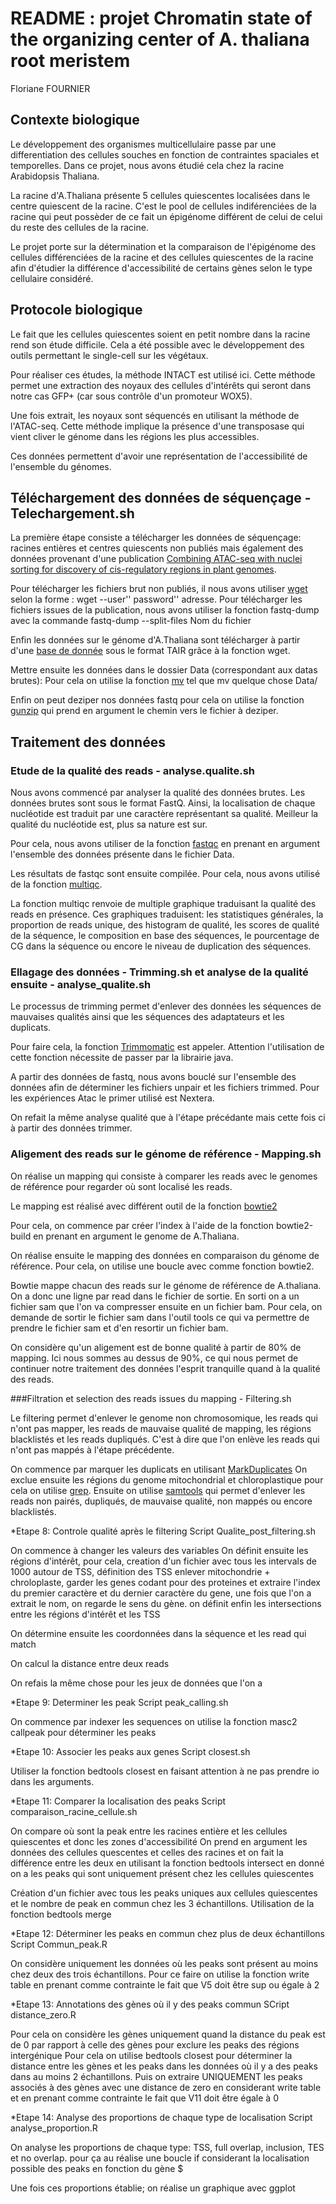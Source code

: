 # README : projet Chromatin state of the organizing center of A. thaliana root meristem

Floriane FOURNIER



## Contexte biologique 

Le développement des organismes multicellulaire passe par une differentiation des cellules souches en fonction de contraintes spaciales et temporelles. Dans ce projet, nous avons étudié cela chez la racine Arabidopsis Thaliana.

La racine d'A.Thaliana présente 5 cellules quiescentes localisées dans le centre quiescent de la racine. C'est le pool de cellules indiférenciées de la racine qui peut possèder de ce fait un épigénome différent de celui de celui du reste des cellules de la racine.

Le projet porte sur la détermination et la comparaison de l'épigénome des cellules différenciées de la racine et des cellules quiescentes de la racine afin d'étudier la différence d'accessibilité de certains gènes selon le type cellulaire considéré.



## Protocole biologique

Le fait que les cellules quiescentes soient en petit nombre dans la racine rend son étude difficile. Cela a été possible avec le développement des outils permettant le single-cell sur les végétaux. 

Pour réaliser ces études, la méthode INTACT est utilisé ici. Cette méthode permet une extraction des noyaux des cellules d'intérêts qui seront dans notre cas GFP+ (car sous contrôle d'un promoteur WOX5).

Une fois extrait, les noyaux sont séquencés en utilisant la méthode de l'ATAC-seq. Cette méthode implique la présence d'une transposase qui vient cliver le génome dans les régions les plus accessibles. 

Ces données permettent d'avoir une représentation de l'accessibilité de l'ensemble du génomes. 



## Téléchargement des données de séquençage - Telechargement.sh

La première étape consiste a télécharger les données de séquençage: racines entières et centres quiescents non publiés mais également des données provenant d'une publication [Combining ATAC-seq with nuclei sorting for discovery of cis-regulatory regions in plant genomes](https://academic.oup.com/nar/article/45/6/e41/2605943). 

Pour télécharger les fichiers brut non publiés, il nous avons utiliser [wget](https://doc.ubuntu-fr.org/wget) selon la forme : wget --user'' password'' adresse. Pour télécharger les fichiers issues de la publication, nous avons utiliser la fonction fastq-dump avec la commande fastq-dump --split-files Nom du fichier

Enfin les données sur le génome d'A.Thaliana sont télécharger à partir d'une [base de donnée](https://plants.ensembl.org/info/data/ftp/index.html) sous le format TAIR grâce à la fonction wget.

Mettre ensuite les données dans le dossier Data (correspondant aux datas brutes): Pour cela on utilise la fonction [mv](http://www.commandeslinux.fr/commande-mv/) tel que mv quelque chose Data/


Enfin on peut deziper nos données fastq pour cela on utilise la fonction [gunzip](https://linuxize.com/post/gunzip-command-in-linux/) qui prend en argument le chemin vers le fichier à deziper.



## Traitement des données

### Etude de la qualité des reads - analyse.qualite.sh

Nous avons commencé par analyser la qualité des données brutes. Les données brutes sont sous le format FastQ. Ainsi, la localisation de chaque nucléotide est traduit par une caractère représentant sa qualité. Meilleur la qualité du nucléotide est, plus sa nature est sur.

Pour cela, nous avons utiliser de la fonction [fastqc](https://hbctraining.github.io/Intro-to-rnaseq-hpc-O2/lessons/02_assessing_quality.html) en prenant en argument l'ensemble des données présente dans le fichier Data.

Les résultats de fastqc sont ensuite compilée. Pour cela, nous avons utilisé de la fonction [multiqc](https://multiqc.info/).

La fonction multiqc renvoie de multiple graphique traduisant la qualité des reads en présence. Ces graphiques traduisent: les statistiques générales, la proportion de reads unique, des histogram de qualité, les scores de qualité de la séquence, le composition en base des séquences, le pourcentage de CG dans la séquence ou encore le niveau de duplication des séquences.


### Ellagage des données - Trimming.sh et analyse de la qualité ensuite - analyse_qualite.sh

Le processus de trimming permet d'enlever des données les séquences de mauvaises qualités ainsi que les séquences des adaptateurs et les duplicats.

Pour faire cela, la fonction [Trimmomatic](http://www.usadellab.org/cms/?page=trimmomatic) est appeler. Attention l'utilisation de cette fonction nécessite de passer par la librairie java. 

A partir des données de fastq, nous avons bouclé sur l'ensemble des données afin de déterminer les fichiers unpair et les fichiers trimmed. Pour les expériences Atac le primer utilisé est Nextera.

On refait la même analyse qualité que à l'étape précédante mais cette fois ci à partir des données trimmer. 


### Aligement des reads sur le génome de référence - Mapping.sh

On réalise un mapping qui consiste à comparer les reads avec le genomes de référence pour regarder où sont localisé les reads.

Le mapping est réalisé avec différent outil de la fonction [bowtie2](http://gensoft.pasteur.fr/docs/bowtie2/2.1.0/)

Pour cela, on commence par créer l'index à l'aide de la fonction bowtie2-build en prenant en argument le genome de A.Thaliana.

On réalise ensuite le mapping des données en comparaison du génome de référence. Pour cela, on utilise une boucle avec comme fonction bowtie2. 

Bowtie mappe chacun des reads sur le génome de référence de A.thaliana. On a donc une ligne par read dans le fichier de sortie. 
En sorti on a un fichier sam que l'on va compresser ensuite en un fichier bam. Pour cela, on demande de sortir le fichier sam dans l'outil tools ce qui va permettre de prendre le fichier sam et d'en resortir un fichier bam. 

On considère qu'un aligement est de bonne qualité à partir de 80% de mapping. Ici nous sommes au dessus de 90%, ce qui nous permet de continuer notre traitement des données l'esprit tranquille quand à la qualité des reads.


###Filtration et selection des reads issues du mapping - Filtering.sh

Le filtering permet d'enlever le genome non chromosomique, les reads qui n'ont pas mapper, les reads de mauvaise qualité de mapping, les régions blacklistés et les reads dupliqués. C'est à dire que l'on enlève les reads qui n'ont pas mappés à l'étape précédente.

On commence par marquer les duplicats en utilisant [MarkDuplicates](https://gatk.broadinstitute.org/hc/en-us/articles/360037052812-MarkDuplicates-Picard-)
On exclue ensuite les régions du genome mitochondrial et chloroplastique pour cela on utilise [grep](https://www.linuxtricks.fr/wiki/grep-afficher-les-lignes-correspondant-a-un-motif-donne).
Ensuite on utilise [samtools](http://www.htslib.org/doc/samtools.html) qui permet d'enlever les reads non pairés, dupliqués, de mauvaise qualité, non mappés ou encore blacklistés.


*Etape 8: Controle qualité après le filtering Script Qualite_post_filtering.sh


On commence à changer les valeurs des variables 
On définit ensuite les régions d'intérêt, pour cela, creation d'un fichier avec tous les intervals de 1000 autour de TSS, définition des TSS enlever mitochondrie + chroloplaste, garder les genes codant pour des proteines et extraire l'index du premier caractère et du dernier caractère du gene, une fois que l'on a extrait le nom, on regarde le sens du gène. on définit enfin les intersections entre les régions d'intérêt et les TSS

On détermine ensuite les coordonnées dans la séquence et les read qui match

On calcul la distance entre deux reads

On refais la même chose pour les jeux de données que l'on a 




*Etape 9: Determiner les peak Script peak_calling.sh

On commence par indexer les sequences
on utilise la fonction masc2 callpeak pour déterminer les peaks 



*Etape 10: Associer les peaks aux genes Script closest.sh

Utiliser la fonction bedtools closest en faisant attention à ne pas prendre io dans les arguments. 



*Etape 11: Comparer la localisation des peaks Script comparaison_racine_cellule.sh

On compare où sont la peak entre les racines entière et les cellules quiescentes et donc les zones d'accessibilité
On prend en argument les données des cellules quescentes et celles des racines et on fait la différence entre les deux en utilisant la fonction bedtools intersect
en donné on a les peaks qui sont uniquement présent chez les cellules quiescentes 

Création d'un fichier avec tous les peaks uniques aux cellules quiescentes et le nombre de peak en commun chez les 3 échantillons.
Utilisation de la fonction bedtools merge



*Etape 12: Déterminer les peaks en commun chez plus de deux échantillons Script Commun_peak.R

On considère uniquement les données où les peaks sont présent au moins chez deux des trois échantillons. 
Pour ce faire on utilise la fonction write table en prenant comme contrainte le fait que V5 doit être sup ou égale à 2



*Etape 13: Annotations des gènes où il y des peaks commun SCript distance_zero.R

Pour cela on considère les gènes uniquement quand la distance du peak est de 0 par rapport à celle des gènes pour exclure les peaks des régions intergénique
Pour cela on utilise bedtools closest pour déterminer la distance entre les gènes et les peaks dans les données où il y a des peaks dans au moins 2 échantillons. Puis on extraire UNIQUEMENT les peaks associés à des gènes avec une distance de zero en considerant write table et en prenant comme contrainte le fait que V11 doit être égale à 0


*Etape 14: Analyse des proportions de chaque type de localisation Script analyse_proportion.R

On analyse les proportions de chaque type: TSS, full overlap, inclusion, TES et no overlap. 
pour ça au réalise une boucle if considerant la localisation possible des peaks en fonction du gène $

Une fois ces proportions établie; on réalise un graphique avec ggplot
